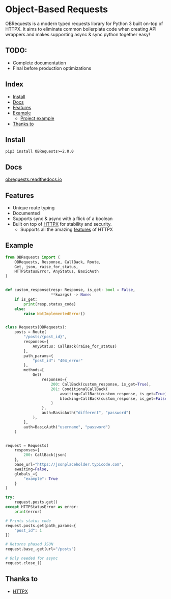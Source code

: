 # Object-Based Requests
OBRequests is a modern typed requests library for Python 3 built on-top of HTTPX. It aims to eliminate common boilerplate code when creating API wrappers and makes supporting async & sync python together easy!

## TODO:
- Complete documentation
- Final before production optimizations

## Index
- [Install](#install)
- [Docs](#docs)
- [Features](#features)
- [Example](#example)
    - [Project example](/example)
- [Thanks to](#thanks-to)

## Install
`pip3 install OBRequests>=2.0.0`

## Docs
[obrequests.readthedocs.io](obrequests.readthedocs.io/en/latest/)

## Features
- Unique route typing
- Documented
- Supports sync & async with a flick of a boolean
- Built on top of [HTTPX](https://github.com/encode/httpx) for stability and security.
    - Supports all the amazing [features](https://github.com/encode/httpx#features) of HTTPX

## Example
```py
from OBRequests import (
    OBRequests, Response, CallBack, Route,
    Get, json, raise_for_status,
    HTTPStatusError, AnyStatus, BasicAuth
)


def custom_response(resp: Response, is_get: bool = False,
                    **kwargs) -> None:
    if is_get:
        print(resp.status_code)
    else:
        raise NotImplementedError()


class Requests(OBRequests):
    posts = Route(
        "/posts/{post_id}",
        responses={
            AnyStatus: CallBack(raise_for_status)
        },
        path_params={
            "post_id": "404_error"
        },
        methods=[
            Get(
                responses={
                    200: CallBack(custom_response, is_get=True),
                    201: ConditionalCallBack(
                        awaiting=CallBack(custom_response, is_get=True),
                        blocking=CallBack(custom_response, is_get=False)
                    )
                },
                auth=BasicAuth("different", "password")
            ),
        ],
        auth=BasicAuth("username", "password")
    )


request = Requests(
    responses={
        200: CallBack(json)
    },
    base_url="https://jsonplaceholder.typicode.com",
    awaiting=False,
    globals_={
        "example": True
    }
)

try:
    request.posts.get()
except HTTPStatusError as error:
    print(error)

# Prints status code
request.posts.get(path_params={
    "post_id": 1
})

# Returns phased JSON
request.base_.get(url="/posts")

# Only needed for async
request.close_()
```

## Thanks to
- [HTTPX](https://github.com/encode/httpx)
